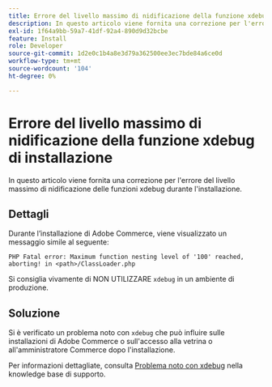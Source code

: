 ```yaml
---
title: Errore del livello massimo di nidificazione della funzione xdebug di installazione
description: In questo articolo viene fornita una correzione per l'errore del livello massimo di nidificazione delle funzioni xdebug durante l'installazione.
exl-id: 1f64a9bb-59a7-41df-92a4-890d9d32bcbe
feature: Install
role: Developer
source-git-commit: 1d2e0c1b4a8e3d79a362500ee3ec7bde84a6ce0d
workflow-type: tm+mt
source-wordcount: '104'
ht-degree: 0%

---
```


# Errore del livello massimo di nidificazione della funzione xdebug di installazione

In questo articolo viene fornita una correzione per l&#39;errore del livello massimo di nidificazione delle funzioni xdebug durante l&#39;installazione.

## Dettagli

Durante l’installazione di Adobe Commerce, viene visualizzato un messaggio simile al seguente:

`PHP Fatal error: Maximum function nesting level of '100' reached, aborting! in <path>/ClassLoader.php`

Si consiglia vivamente di NON UTILIZZARE `xdebug` in un ambiente di produzione.

## Soluzione

Si è verificato un problema noto con `xdebug` che può influire sulle installazioni di Adobe Commerce o sull&#39;accesso alla vetrina o all&#39;amministratore Commerce dopo l&#39;installazione.

Per informazioni dettagliate, consulta [Problema noto con xdebug](/help/troubleshooting/miscellaneous/known-issues-that-affect-installation.md) nella knowledge base di supporto.
